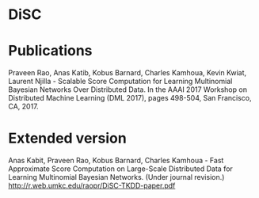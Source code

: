 # DiSC

# Publications
Praveen Rao, Anas Katib, Kobus Barnard, Charles Kamhoua, Kevin Kwiat, Laurent Njilla - Scalable Score Computation for Learning Multinomial Bayesian Networks Over Distributed Data. In the AAAI 2017 Workshop on Distributed Machine Learning (DML 2017), pages 498-504, San Francisco, CA, 2017.

# Extended version
Anas Kabit, Praveen Rao, Kobus Barnard, Charles Kamhoua - Fast Approximate Score Computation on Large-Scale Distributed Data for Learning Multinomial Bayesian Networks. (Under journal revision.) http://r.web.umkc.edu/raopr/DiSC-TKDD-paper.pdf
